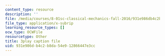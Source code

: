 ```yaml
---
content_type: resource
description: ''
file: /media/courses/8-01sc-classical-mechanics-fall-2016/931e986db4c2b8da54e912866447e3cc_CFh3gu-z_rc.srt
file_type: application/x-subrip
learning_resource_types: []
ocw_type: OCWFile
resourcetype: Other
title: 3play caption file
uid: 931e986d-b4c2-b8da-54e9-12866447e3cc
---
```

